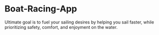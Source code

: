# Boat-Racing-App
Ultimate goal is to fuel your sailing desires by helping you sail faster, while prioritizing safety, comfort, and enjoyment on the water.
